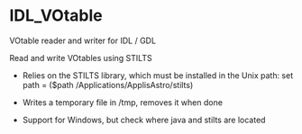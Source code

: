 # IDL_VOtable
VOtable reader and writer for IDL / GDL

Read and write VOtables using STILTS

- Relies on the STILTS library, which must be installed in the Unix path:
		set path = ($path /Applications/ApplisAstro/stilts)

- Writes a temporary file in /tmp, removes it when done

- Support for Windows, but check where java and stilts are located